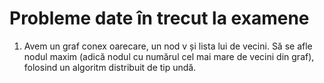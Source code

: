 # Probleme date în trecut la examene
1) Avem un graf conex oarecare, un nod v și lista lui de vecini. Să se afle nodul maxim (adică nodul cu numărul cel mai mare de vecini din graf), folosind un algoritm distribuit de tip undă.
